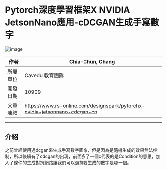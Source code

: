 # Pytorch深度學習框架X NVIDIA JetsonNano應用-cDCGAN生成手寫數字

![image](images/result.png)

| 作者 | Chia-Chun, Chang |
| ---- | ---|
| 所屬單位  | Cavedu 教育團隊 |
| 開發日期  | 10909 |
| 文章連結  | https://www.rs-online.com/designspark/pytorchx-nvidia-jetsonnano-cdcgan-cn |

___

## 介紹
之前曾經使用過dcgan來生成手寫數字圖像，但是因為是隨機生成的效果無法控制，所以後續有了cdcgan的出現，前面多了一個c代表的是Condition的意思，加入了條件的生成對抗網路讓我們可以選擇要生成的數字是哪一個。




